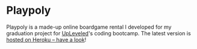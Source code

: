 # Playpoly

Playpoly is a made-up online boardgame rental I developed for my graduation project for [UpLeveled](https://upleveled.io/)'s coding bootcamp. The latest version is [hosted on Heroku &ndash; have a look](https://playpoly.herokuapp.com/)!
